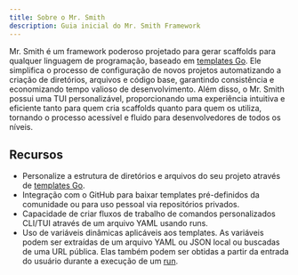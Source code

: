 ```yaml
---
title: Sobre o Mr. Smith
description: Guia inicial do Mr. Smith Framework
---
```


Mr. Smith é um framework poderoso projetado para gerar scaffolds para qualquer linguagem de programação, baseado em [templates Go](https://pkg.go.dev/text/template). Ele simplifica o processo de configuração de novos projetos automatizando a criação de diretórios, arquivos e código base, garantindo consistência e economizando tempo valioso de desenvolvimento. Além disso, o Mr. Smith possui uma TUI personalizável, proporcionando uma experiência intuitiva e eficiente tanto para quem cria scaffolds quanto para quem os utiliza, tornando o processo acessível e fluido para desenvolvedores de todos os níveis.

## Recursos

- Personalize a estrutura de diretórios e arquivos do seu projeto através de [templates Go](https://pkg.go.dev/text/template).
- Integração com o GitHub para baixar templates pré-definidos da comunidade ou para uso pessoal via repositórios privados.
- Capacidade de criar fluxos de trabalho de comandos personalizados CLI/TUI através de um arquivo YAML usando runs.
- Uso de variáveis dinâmicas aplicáveis aos templates. As variáveis podem ser extraídas de um arquivo YAML ou JSON local ou buscadas de uma URL pública. Elas também podem ser obtidas a partir da entrada do usuário durante a execução de um [run](cmd/commands/exec).

